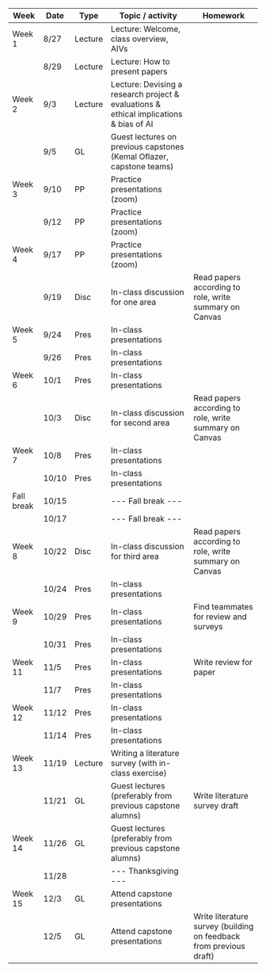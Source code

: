 |Week|Date|Type|Topic / activity|Homework|
|---|---|---|---|---|
|Week 1|8/27|Lecture|Lecture: Welcome, class overview, AIVs||
||8/29|Lecture|Lecture: How to present papers||
|Week 2|9/3|Lecture|Lecture: Devising a research project & evaluations & ethical implications & bias of AI||
||9/5|GL|Guest lectures on previous capstones (Kemal Oflazer, capstone teams) ||
|Week 3|9/10|PP|Practice presentations (zoom)||
||9/12|PP|Practice presentations (zoom)||
|Week 4|9/17|PP|Practice presentations (zoom)||
||9/19|Disc|In-class discussion for one area|Read papers according to role, write summary on Canvas|
|Week 5|9/24|Pres|In-class presentations||
||9/26|Pres|In-class presentations||
|Week 6|10/1|Pres|In-class presentations||
||10/3|Disc|In-class discussion for second area|Read papers according to role, write summary on Canvas|
|Week 7|10/8|Pres|In-class presentations||
||10/10|Pres|In-class presentations||
|Fall break|10/15||--- Fall break ---||
||10/17||--- Fall break ---||
|Week 8|10/22|Disc|In-class discussion for third area|Read papers according to role, write summary on Canvas|
||10/24|Pres|In-class presentations||
|Week 9|10/29|Pres|In-class presentations|Find teammates for review and surveys|
||10/31|Pres|In-class presentations||
|Week 11|11/5|Pres|In-class presentations|Write review for paper|
||11/7|Pres|In-class presentations||
|Week 12|11/12|Pres|In-class presentations||
||11/14|Pres|In-class presentations||
|Week 13|11/19|Lecture|Writing a literature survey (with in-class exercise)||
||11/21|GL|Guest lectures (preferably from previous capstone alumns)|Write literature survey draft|
|Week 14|11/26|GL|Guest lectures (preferably from previous capstone alumns)||
||11/28||--- Thanksgiving ---||
|Week 15|12/3|GL|Attend capstone presentations||
||12/5|GL|Attend capstone presentations|Write literature survey (building on feedback from previous draft)|
